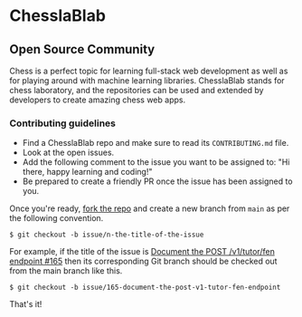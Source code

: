 # ChesslaBlab

## Open Source Community

Chess is a perfect topic for learning full-stack web development as well as for playing around with machine learning libraries. ChesslaBlab stands for chess laboratory, and the repositories can be used and extended by developers to create amazing chess web apps.

### Contributing guidelines

- Find a ChesslaBlab repo and make sure to read its `CONTRIBUTING.md` file.
- Look at the open issues.
- Add the following comment to the issue you want to be assigned to: "Hi there, happy learning and coding!"
- Be prepared to create a friendly PR once the issue has been assigned to you.

Once you're ready, [fork the repo](https://docs.github.com/es/get-started/quickstart/fork-a-repo) and create a new branch from `main` as per the following convention.

```text
$ git checkout -b issue/n-the-title-of-the-issue
```

For example, if the title of the issue is [Document the POST /v1/tutor/fen endpoint #165](https://github.com/chesslablab/chess-api/issues/165) then its corresponding Git branch should be checked out from the main branch like this.

```text
$ git checkout -b issue/165-document-the-post-v1-tutor-fen-endpoint
```

That's it!
